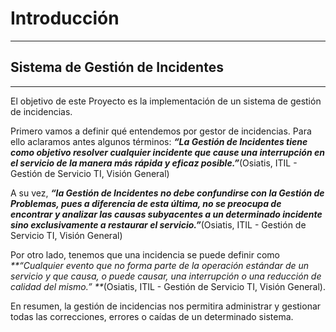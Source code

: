 # Introducción

---

## Sistema de Gestión de Incidentes

---

El objetivo de este Proyecto es la implementación de un sistema de gestión de incidencias. 



Primero vamos a definir qué entendemos por gestor de incidencias. Para ello aclaramos antes algunos términos: _**“La Gestión de Incidentes tiene como objetivo resolver cualquier incidente que cause una interrupción en el servicio de la manera más rápida y eficaz posible.”**_\(Osiatis, ITIL - Gestión de Servicio TI, Visión General\)



A su vez, _**“la Gestión de Incidentes no debe confundirse con la Gestión de Problemas, pues a diferencia de esta última, no se preocupa de encontrar y analizar las causas subyacentes a un determinado incidente sino exclusivamente a restaurar el servicio.”**_\(Osiatis, ITIL - Gestión de Servicio TI, Visión General\)



Por otro lado, tenemos que una incidencia se puede definir como _**“Cualquier evento que no forma parte de la operación estándar de un servicio y que causa, o puede causar, una interrupción o una reducción de calidad del mismo.” **_\(Osiatis, ITIL - Gestión de Servicio TI, Visión General\).



En resumen, la gestión de incidencias nos permitira administrar y gestionar todas las correcciones, errores o caídas de un determinado sistema.

